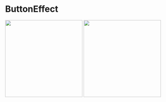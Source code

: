 # ButtonEffect

<img src="http://4gun.net/images/ButtonEffect/1.png" width="250"> <img src="http://4gun.net/images/ButtonEffect/2.png" width="250">
